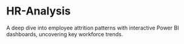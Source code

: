 # HR-Analysis
A deep dive into employee attrition patterns with interactive Power BI dashboards, uncovering key workforce trends.
